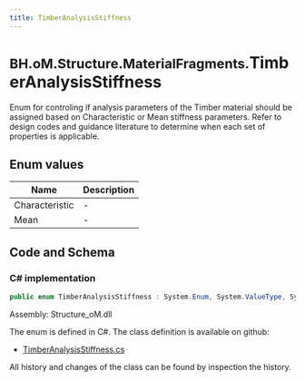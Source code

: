 ```yaml
---
title: TimberAnalysisStiffness
---
```


# <small>BH.oM.Structure.MaterialFragments.</small>**TimberAnalysisStiffness**

Enum for controling if analysis parameters of the Timber material should be assigned based on Characteristic or Mean stiffness parameters.
Refer to design codes and guidance literature to determine when each set of properties is applicable.

## Enum values

| Name            | Description                                                    |
|-----------------|----------------------------------------------------------------|
| Characteristic |  -  |
| Mean |  -  |


## Code and Schema

### C# implementation

``` C# title="C#"
public enum TimberAnalysisStiffness : System.Enum, System.ValueType, System.IComparable, System.ISpanFormattable, System.IFormattable, System.IConvertible
```

Assembly: Structure_oM.dll

The enum is defined in C#. The class definition is available on github:

- [TimberAnalysisStiffness.cs](https://github.com/BHoM/BHoM/blob/develop/Structure_oM/MaterialFragments\Enums\TimberAnalysisStiffness.cs)

All history and changes of the class can be found by inspection the history.
